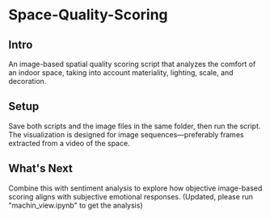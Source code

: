 # Space-Quality-Scoring

## Intro

An image-based spatial quality scoring script that analyzes the comfort of an indoor space, taking into account materiality, lighting, scale, and decoration.

## Setup

Save both scripts and the image files in the same folder, then run the script. The visualization is designed for image sequences—preferably frames extracted from a video of the space.

## What's Next

Combine this with sentiment analysis to explore how objective image-based scoring aligns with subjective emotional responses. (Updated, please run "machin_view.ipynb" to get the analysis)

